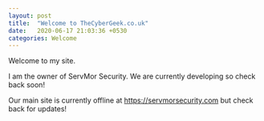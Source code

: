 ```yaml
---
layout: post
title:  "Welcome to TheCyberGeek.co.uk"
date:   2020-06-17 21:03:36 +0530
categories: Welcome
---
```

Welcome to my site. 

I am the owner of ServMor Security. 
We are currently developing so check back soon!

Our main site is currently offline at https://servmorsecurity.com but check back for updates!

